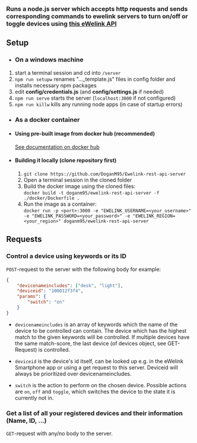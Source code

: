 ### Runs a node.js server which accepts http requests and sends corresponding commands to ewelink servers to turn on/off or toggle devices using [this eWelink API](https://ewelink-api.now.sh/docs/quickstart)

## Setup

- ### On a windows machine

1. start a terminal session and cd into `/server`  
2. `npm run setupw` renames "..._template.js" files in config folder and installs necessary npm packages  
3. edit **config/credentials.js** (and **config/settings.js** if needed)  
4. `npm run serve` starts the server (`localhost:3000` if not configured)  
5. `npm run killw` kills any running node apps (in case of startup errors)  

- ### As a docker container  

- #### Using pre-built image from docker hub (recommended)

    [See documentation on docker hub](https://hub.docker.com/repository/docker/doganm95/ewelink-rest-api-server)

- #### Building it locally (clone repository first)

  1. `git clone https://github.com/DoganM95/Ewelink-rest-api-server`  
  2. Open a terminal session in the cloned folder
  3. Build the docker image using the cloned files:  
   `docker build -t doganm95/ewelink-rest-api-server -f ./docker/Dockerfile .`  
  4. Run the image as a container:  
   `docker run -p <port>:3000 -e "EWELINK_USERNAME=<your_username>" -e "EWELINK_PASSWORD=<your_password>" -e "EWELINK_REGION=<your_region>" doganm95/ewelink-rest-api-server`  

## Requests

### Control a device using keywords or its ID

`POST`-request to the server with the following body for example:  

```json
{  
    "devicenameincludes": ["desk", "light"],  
    "deviceid": "100012f3f4",
    "params": {
        "switch": "on"
    }
}
```

- `devicenameincludes` is an array of keywords which the name of the device to be controlled can contain. The device which has the highest match to the given keywords will be controlled. If multiple devices have the same match-score, the last device (of devices object, see GET-Request) is controlled.  

- `deviceid` is the device's id itself, can be looked up e.g. in the eWelink Smartphone app or using a get request to this server.  Deviceid will always be prioritized over devicenameincludes.  

- `switch` is the action to perform on the chosen device. Possible actions are `on`, `off` and `toggle`, which switches the device to the state it is currently not in.  

### Get a list of all your registered devices and their information (Name, ID, ...)

  `GET`-request with any/no body to the server.
